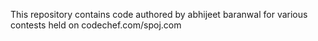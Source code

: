 This repository contains code authored by abhijeet baranwal for various contests held on codechef.com/spoj.com

